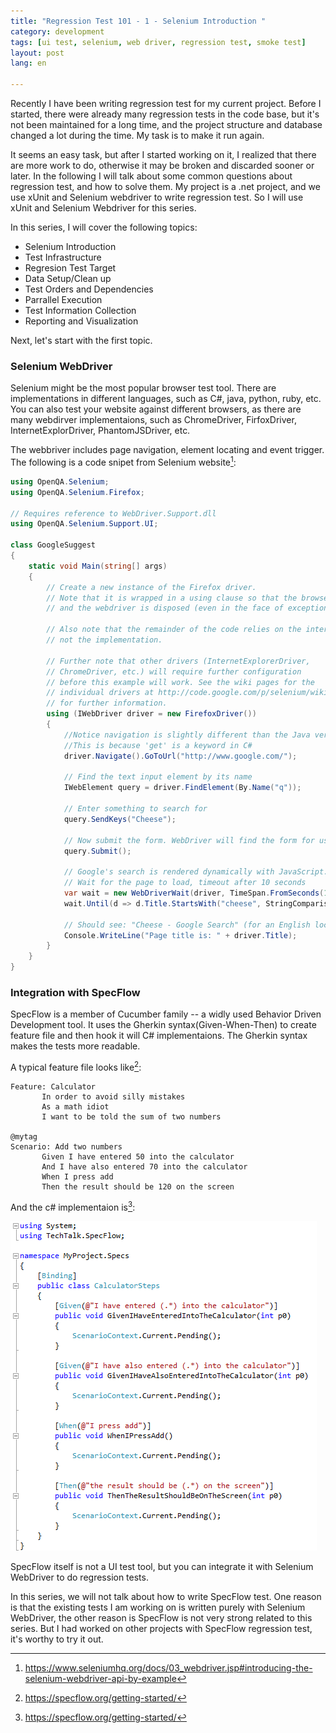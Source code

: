 ```yaml
---
title: "Regression Test 101 - 1 - Selenium Introduction "  
category: development  
tags: [ui test, selenium, web driver, regression test, smoke test]  
layout: post  
lang: en  

---
```


Recently I have been writing regression test for my current project. Before I started, there were already many regression tests in the code base, but it's not been maintained for a long time, and the project structure and database changed a lot during the time. My task is to make it run again. 

It seems an easy task, but after I started working on it, I realized that there are more work to do, otherwise it may be broken and discarded sooner or later. In the following I will talk about some common questions about regression test, and how to solve them. My project is a .net project, and we use xUnit and Selenium webdriver to write regression test. So I will use xUnit and Selenium Webdriver for this series.

In this series, I will cover the following topics:

* Selenium Introduction
* Test Infrastructure
* Regresion Test Target
* Data Setup/Clean up
* Test Orders and Dependencies
* Parrallel Execution
* Test Information Collection
* Reporting and Visualization

Next, let's start with the first topic.

### Selenium WebDriver

Selenium might be the most popular browser test tool. There are implementations in different languages, such as C#, java, python, ruby, etc. You can also test your website against different browsers, as there are many webdirver implementaions, such as ChromeDriver, FirfoxDriver, InternetExplorDriver, PhantomJSDriver, etc.

The webbriver includes page navigation, element locating and event trigger. The following is a code snipet from Selenium website[^1]:

```csharp
using OpenQA.Selenium;
using OpenQA.Selenium.Firefox;

// Requires reference to WebDriver.Support.dll
using OpenQA.Selenium.Support.UI;

class GoogleSuggest
{
    static void Main(string[] args)
    {
        // Create a new instance of the Firefox driver.
        // Note that it is wrapped in a using clause so that the browser is closed 
        // and the webdriver is disposed (even in the face of exceptions).

        // Also note that the remainder of the code relies on the interface, 
        // not the implementation.

        // Further note that other drivers (InternetExplorerDriver,
        // ChromeDriver, etc.) will require further configuration 
        // before this example will work. See the wiki pages for the
        // individual drivers at http://code.google.com/p/selenium/wiki
        // for further information.
        using (IWebDriver driver = new FirefoxDriver())
        {
            //Notice navigation is slightly different than the Java version
            //This is because 'get' is a keyword in C#
            driver.Navigate().GoToUrl("http://www.google.com/");
    
            // Find the text input element by its name
            IWebElement query = driver.FindElement(By.Name("q"));
    
            // Enter something to search for
            query.SendKeys("Cheese");
    
            // Now submit the form. WebDriver will find the form for us from the element
            query.Submit();
    
            // Google's search is rendered dynamically with JavaScript.
            // Wait for the page to load, timeout after 10 seconds
            var wait = new WebDriverWait(driver, TimeSpan.FromSeconds(10));
            wait.Until(d => d.Title.StartsWith("cheese", StringComparison.OrdinalIgnoreCase));
    
            // Should see: "Cheese - Google Search" (for an English locale)
            Console.WriteLine("Page title is: " + driver.Title);
        }
    }
}
```

[^1]: https://www.seleniumhq.org/docs/03_webdriver.jsp#introducing-the-selenium-webdriver-api-by-example

### Integration with SpecFlow

SpecFlow is a member of Cucumber family -- a widly used Behavior Driven Development tool. It uses the Gherkin syntax(Given-When-Then) to create feature file and then hook it will C# implementaions. The Gherkin syntax makes the tests more readable.

A typical feature file looks like[^2]:

```gherkin
Feature: Calculator
       In order to avoid silly mistakes
       As a math idiot
       I want to be told the sum of two numbers

@mytag
Scenario: Add two numbers
       Given I have entered 50 into the calculator
       And I have also entered 70 into the calculator
       When I press add
       Then the result should be 120 on the screen
```

[^2]: https://specflow.org/getting-started/

And the c# implementaion is[^2]: 

![image](/assets/images/specflow-example.png)

SpecFlow itself is not a UI test tool, but you can integrate it with Selenium WebDriver to do regression tests. 

In this series, we will not talk about how to write SpecFlow test. One reason is that the existing tests I am working on is written purely with Selenium WebDriver, the other reason is SpecFlow is not very strong related to this series. But I had worked on other projects with SpecFlow regression test, it's worthy to try it out.

